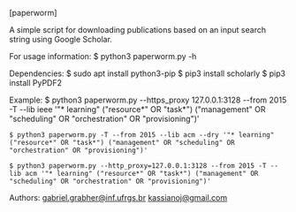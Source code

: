 [paperworm]

A simple script for downloading publications based on an input search string using Google Scholar.

For usage information:
	$ python3 paperworm.py -h  

Dependencies:
	$ sudo apt install python3-pip
	$ pip3 install scholarly
	$ pip3 install PyPDF2


Example:
	$ python3 paperworm.py --https_proxy 127.0.0.1:3128 --from 2015 -T --lib ieee '"* learning" ("resource*" OR "task*") ("management" OR "scheduling" OR "orchestration" OR "provisioning")'

	$ python3 paperworm.py -T --from 2015 --lib acm --dry '"* learning" ("resource*" OR "task*") ("management" OR "scheduling" OR "orchestration" OR "provisioning")'

	$ python3 paperworm.py --http_proxy=127.0.0.1:3128 --from 2015 -T --lib acm '"* learning" ("resource*" OR "task*") ("management" OR "scheduling" OR "orchestration" OR "provisioning")'

Authors:
 gabriel.grabher@inf.ufrgs.br
 kassianoj@gmail.com

